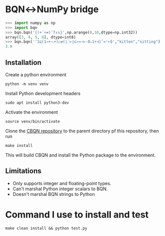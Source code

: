 # BQN↔NumPy bridge

```py
>>> import numpy as np
>>> import bqn
>>> bqn.bqn('{(+´÷≠)˘7↕𝕩}',np.arange(0,10,dtype=np.int32))
array([3, 4, 5, 6], dtype=int8)
>>> bqn.bqn('¯1⊑(1⊸+⥊+)○≠(⌊`⊢⌊⊏⊸»∘⊢-0∾1+⊣)˝=⌜⟜⌽',"kitten","sitting")
3.0
```

## Installation

Create a python environment

```
python -m venv venv
```

Install Python development headers

```
sudo apt install python3-dev
```

Activate the environment

```
source venv/bin/activate
```

Clone the [CBQN repository](https://github.com/dzaima/CBQN) to the parent directory pf this repository, then run

```
make install
```

This will build CBQN and install the Python package to the environment.

## Limitations

- Only supports integer and floating-point types.
- Can't marshal Python integer scalars to BQN.
- Doesn't marshal BQN strings to Python

# Command I use to install and test

```
make clean install && python test.py
```